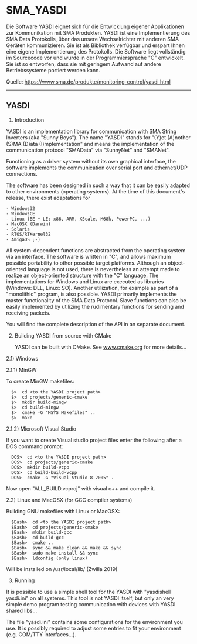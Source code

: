 # SMA_YASDI
Die Software YASDI eignet sich für die Entwicklung eigener Applikationen zur Kommunikation mit SMA Produkten.  YASDI ist eine Implementierung des SMA Data Protokolls, über das unsere Wechselrichter mit anderen SMA Geräten kommunizieren. Sie ist als Bibliothek verfügbar und erspart Ihnen eine eigene Implementierung des Protokolls.  Die Software liegt vollständig im Sourcecode vor und wurde in der Programmiersprache "C" entwickelt. Sie ist so entworfen, dass sie mit geringem Aufwand auf andere Betriebssysteme portiert werden kann.

Quelle: https://www.sma.de/produkte/monitoring-control/yasdi.html

---
YASDI
-----

1) Introduction

  YASDI is an implementation library for communication with 
  SMA String Inverters (aka "Sunny Boys"). The name "YASDI" stands for 
  "(Y)et (A)nother (S)MA (D)ata (I)mplementation" and means the implementation
  of the communication protocol "SMAData" via "SunnyNet" and "SMANet".
    
  Functioning as a driver system without its own graphical interface, 
  the software implements the communication over serial port and ethernet/UDP 
  connections. 
  
  The software has been designed in such a way that it can be easily adapted 
  to other environments (operating systems). At the time of this document's 
  release, there exist adaptations for 
  
    - Windows32
    - WindowsCE 
    - Linux (BE + LE: x86, ARM, XScale, M68k, PowerPC, ...)
    - MacOSX (Darwin)
    - Solaris
    - RTOS/RTKernel32
    - AmigaOS ;-)
    
  All system-dependent functions are abstracted from the operating system 
  via an interface. The software is written in "C", and allows maximum possible 
  portability to other possible target platforms. Although an object-oriented 
  language is not used, there is nevertheless an attempt made to realize an 
  object-oriented structure with the "C" language. The implementations for 
  Windows and Linux are executed as libraries (Windows: DLL, Linux: SO). 
  Another utilization, for example as part of a "monolithic" program, is also 
  possible. YASDI primarily implements the master functionality of the 
  SMA Data Protocol. Slave functions can also be easily implemented by utilizing 
  the rudimentary functions for sending and receiving packets.

  You will find the complete description of the API in an separate document.



2) Building YASDI from source with CMake

   YASDI can be built with CMake. See www.cmake.org for more details...
   

2.1) Windows

2.1.1) MinGW

   To create MinGW makefiles: 

      $>  cd <to the YASDI project path>
      $>  cd projects/generic-cmake
      $>  mkdir build-mingw
      $>  cd build-mingw
      $>  cmake -G "MSYS Makefiles" ..
      $>  make                          

      

2.1.2) Microsoft Visual Studio 
      
   If you want to create Visual studio project files enter the following after a DOS command prompt:

      DOS>  cd <to the YASDI project path>
      DOS>  cd projects/generic-cmake
      DOS>  mkdir build-vcpp
      DOS>  cd build-build-vcpp
      DOS>  cmake -G "Visual Studio 8 2005" .

   Now open "ALL_BUILD.vcproj" with visual c++ and compile it.
      


2.2) Linux and MacOSX (for GCC compiler systems)

   Building GNU makefiles with Linux or MacOSX:

      $Bash>  cd <to the YASDI project path>
      $Bash>  cd projects/generic-cmake
      $Bash>  mkdir build-gcc
      $Bash>  cd build-gcc
      $Bash>  cmake ..
      $Bash>  sync && make clean && make && sync
      $Bash>  sudo make install && sync
      $Bash>  ldconfig (only linux)

   Will be installed on /usr/local/lib/ (Zwilla 2019)


3)  Running  
   
   It is possible to use a simple shell tool for the YASDI with
   "yasdishell yasdi.ini" on all systems. This tool is not YASDI itself, but only an 
   very simple demo program testing communication with devices with 
   YASDI shared libs...

   The file "yasdi.ini" contains some configurations for the 
   environment you use. It is possibly required to adjust some entries to fit your 
   environment (e.g. COM/TTY interfaces...).
      
      

